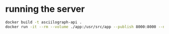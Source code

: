 # running the server
```bash
docker build -t asciilograph-api .
docker run -it --rm --volume ./app:/usr/src/app --publish 8000:8000 --name asciilograph-api asciilograph-api
```
